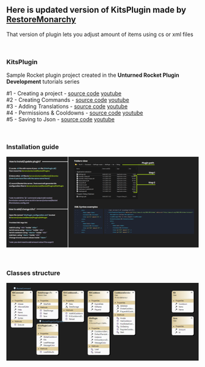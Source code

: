 ## Here is updated version of KitsPlugin made by [RestoreMonarchy](https://github.com/RestoreMonarchy)
That version of plugin lets you adjust amount of items using cs or xml files

<br>

### KitsPlugin
Sample Rocket plugin project created in the **Unturned Rocket Plugin Development** tutorials series

#1 - Creating a project - [source code](https://github.com/RestoreMonarchyPlugins/KitsPlugin/tree/part1) [youtube](https://www.youtube.com/watch?v=ngmD7Zx_iRw&list=PLFHvXbDC4Vk1NnS27INhLCfEwhzbiQYFA&index=2)  
#2 - Creating Commands - [source code](https://github.com/RestoreMonarchyPlugins/KitsPlugin/tree/part2) [youtube](https://www.youtube.com/watch?v=7DSVsGBcAdY&list=PLFHvXbDC4Vk1NnS27INhLCfEwhzbiQYFA&index=3)  
#3 - Adding Translations - [source code](https://github.com/RestoreMonarchyPlugins/KitsPlugin/tree/part3) [youtube](https://www.youtube.com/watch?v=wVfOWkkYFDs&list=PLFHvXbDC4Vk1NnS27INhLCfEwhzbiQYFA&index=4)  
#4 - Permissions & Cooldowns - [source code](https://github.com/RestoreMonarchyPlugins/KitsPlugin/tree/part4) [youtube](https://www.youtube.com/watch?v=xggQ78C4yFk&list=PLFHvXbDC4Vk1NnS27INhLCfEwhzbiQYFA&index=5)  
#5 - Saving to Json - [source code](https://github.com/RestoreMonarchyPlugins/KitsPlugin/tree/part5) [youtube](https://www.youtube.com/watch?v=3A_kcGX4HvY&list=PLFHvXbDC4Vk1NnS27INhLCfEwhzbiQYFA&index=6)  

<br>

### Installation guide

![alt text](https://github.com/qboww/KitsPlugin-Update/blob/master/KitsPlugin/Misc/ReadmePics/guide.png)

<br>

### Classes structure

![alt text](https://github.com/qboww/KitsPlugin-Update/blob/master/KitsPlugin/Misc/ReadmePics/diagram.png)
